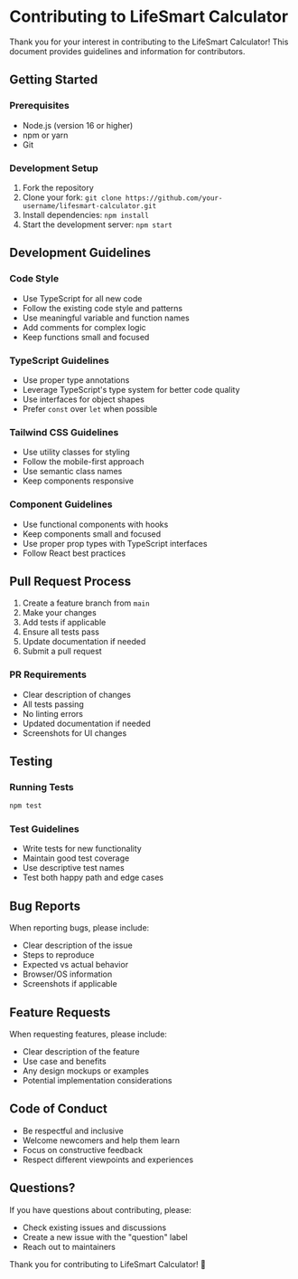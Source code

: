 # Contributing to LifeSmart Calculator

Thank you for your interest in contributing to the LifeSmart Calculator! This document provides guidelines and information for contributors.

## Getting Started

### Prerequisites
- Node.js (version 16 or higher)
- npm or yarn
- Git

### Development Setup
1. Fork the repository
2. Clone your fork: `git clone https://github.com/your-username/lifesmart-calculator.git`
3. Install dependencies: `npm install`
4. Start the development server: `npm start`

## Development Guidelines

### Code Style
- Use TypeScript for all new code
- Follow the existing code style and patterns
- Use meaningful variable and function names
- Add comments for complex logic
- Keep functions small and focused

### TypeScript Guidelines
- Use proper type annotations
- Leverage TypeScript's type system for better code quality
- Use interfaces for object shapes
- Prefer `const` over `let` when possible

### Tailwind CSS Guidelines
- Use utility classes for styling
- Follow the mobile-first approach
- Use semantic class names
- Keep components responsive

### Component Guidelines
- Use functional components with hooks
- Keep components small and focused
- Use proper prop types with TypeScript interfaces
- Follow React best practices

## Pull Request Process

1. Create a feature branch from `main`
2. Make your changes
3. Add tests if applicable
4. Ensure all tests pass
5. Update documentation if needed
6. Submit a pull request

### PR Requirements
- Clear description of changes
- All tests passing
- No linting errors
- Updated documentation if needed
- Screenshots for UI changes

## Testing

### Running Tests
```bash
npm test
```

### Test Guidelines
- Write tests for new functionality
- Maintain good test coverage
- Use descriptive test names
- Test both happy path and edge cases

## Bug Reports

When reporting bugs, please include:
- Clear description of the issue
- Steps to reproduce
- Expected vs actual behavior
- Browser/OS information
- Screenshots if applicable

## Feature Requests

When requesting features, please include:
- Clear description of the feature
- Use case and benefits
- Any design mockups or examples
- Potential implementation considerations

## Code of Conduct

- Be respectful and inclusive
- Welcome newcomers and help them learn
- Focus on constructive feedback
- Respect different viewpoints and experiences

## Questions?

If you have questions about contributing, please:
- Check existing issues and discussions
- Create a new issue with the "question" label
- Reach out to maintainers

Thank you for contributing to LifeSmart Calculator! 🚀
